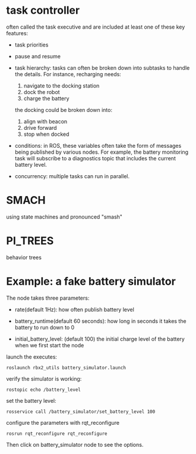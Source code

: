 # task controller

often called the task executive and are included at least one of these key features:

* task priorities

* pause and resume

* task hierarchy: tasks can often be broken down into subtasks to handle the details. For instance, recharging needs:
  1. navigate to the docking station
  2. dock the robot
  3. charge the battery

  the docking could be broken down into:
  1. align with beacon
  2. drive forward
  3. stop when docked

* conditions: in ROS, these variables often take the form of messages being published by various nodes. For example, the battery monitoring task will subscribe to a diagnostics topic that includes the current battery level.

* concurrency: multiple tasks can run in parallel.

# SMACH

using state machines and pronounced "smash"

# PI_TREES

behavior trees

# Example: a fake battery simulator

The node takes three parameters:

* rate(default 1Hz): how often publish battery level

* battery_runtime(default 60 seconds): how long in seconds it takes the battery to run down to 0

* initial_battery_level: (default 100) the initial charge level of the  battery when we first start the node

launch the executes:

    roslaunch rbx2_utils battery_simulator.launch

verify the simulator is working:

    rostopic echo /battery_level

set the battery level:

    rosservice call /battery_simulator/set_battery_level 100

configure the parameters with rqt_reconfigure

    rosrun rqt_reconfigure rqt_reconfigure

Then click on battery_simulator node to see the options.
